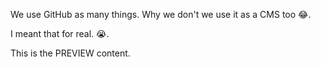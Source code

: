 We use GitHub as many things. Why we don't we use it as a CMS too 😂.

I meant that for real. 😭.

This is the PREVIEW content.
